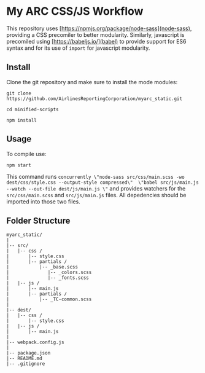 # My ARC CSS/JS Workflow

This repository uses [https://npmjs.org/package/node-sass](node-sass), providing a CSS precomiler to better modularity.  Similarly, javascript is precomiled using [https://babeljs.io/](babel) to provide support for ES6 syntax and for its use of `import` for javascript modularity.

## Install
Clone the git repository and make sure to install the mode modules:

```shell  
git clone https://github.com/AirlinesReportingCorporation/myarc_static.git

cd minified-scripts

npm install
```

## Usage
To compile use:

```shell
npm start
```

This command runs `concurrently \"node-sass src/css/main.scss -wo dest/css/style.css --output-style compressed\"  \"babel src/js/main.js --watch --out-file dest/js/main.js \"` and provides watchers for the `src/css/main.scss` and `src/js/main.js` files.  All depedencies should be imported into those two files.

## Folder Structure
```
myarc_static/
|
|-- src/
|   |-- css / 
|       |-- style.css
|       |-- partials / 
|           |-- _base.scss
|              |-- _colors.scss
|              |-- _fonts.scss
|   |-- js / 
|       |-- main.js
|       |-- partials / 
|           |-- _TC-common.scss
|
|-- dest/
|   |-- css / 
|       |-- style.css
|   |-- js / 
|       |-- main.js
|
|-- webpack.config.js
|
|-- package.json
|-- README.md
|-- .gitignore

```
